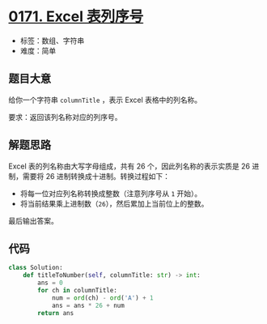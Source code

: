 # [0171. Excel 表列序号](https://leetcode-cn.com/problems/excel-sheet-column-number/)

- 标签：数组、字符串
- 难度：简单

## 题目大意

给你一个字符串 `columnTitle` ，表示 Excel 表格中的列名称。

要求：返回该列名称对应的列序号。

## 解题思路

Excel 表的列名称由大写字母组成，共有 26 个，因此列名称的表示实质是 26 进制，需要将 26 进制转换成十进制。转换过程如下：

- 将每一位对应列名称转换成整数（注意列序号从 `1` 开始）。
- 将当前结果乘上进制数（`26`），然后累加上当前位上的整数。

最后输出答案。

## 代码

```Python
class Solution:
    def titleToNumber(self, columnTitle: str) -> int:
        ans = 0
        for ch in columnTitle:
            num = ord(ch) - ord('A') + 1
            ans = ans * 26 + num
        return ans
```

